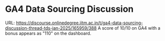 # GA4 Data Sourcing Discussion
URL: https://discourse.onlinedegree.iitm.ac.in/t/ga4-data-sourcing-discussion-thread-tds-jan-2025/165959/388
A score of 10/10 on GA4 with a bonus appears as "110" on the dashboard.
